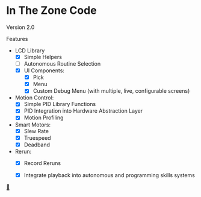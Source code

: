 # In The Zone Code

Version 2.0

Features

- LCD Library
    - [x] Simple Helpers
    - [ ] Autonomous Routine Selection
    - [x] UI Components:
        - [x] Pick
        - [x] Menu
        - [x] Custom Debug Menu (with multiple, live, configurable screens)
- Motion Control:
    - [x] Simple PID Library Functions
    - [x] PID Integration into Hardware Abstraction Layer
    - [x] Motion Profiling
- Smart Motors:
    - [x] Slew Rate
    - [x] Truespeed
    - [x] Deadband
- Rerun:
    - [x] Record Reruns
    - [x] Integrate playback into autonomous and programming skills systems


   
[:rocket:](https://mannrobo.github.io)